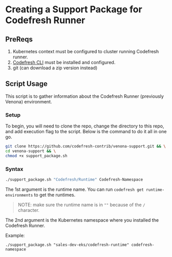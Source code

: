 # Creating a Support Package for Codefresh Runner

## PreReqs

1. Kubernetes context must be configured to cluster running Codefresh runner.
2. [Codefresh CLI](https://codefresh-io.github.io/cli/installation/) must be installed and configured.
3. git (can download a zip version instead)

## Script Usage

This script is to gather information about the Codefresh Runner (previously Venona) environment.  

### Setup

To begin, you will need to clone the repo, change the directory to this repo, and add execution flag to the script.  Below is the command to do it all in one go.

```bash
git clone https://github.com/codefresh-contrib/venona-support.git && \
cd venona-support && \
chmod +x support_package.sh
```

### Syntax

```bash
./support_package.sh "Codefresh/Runtime" Codefresh-Namespace
```

The 1st argument is the runtime name. You can run `codefresh get runtime-environments` to get the runtimes.

> NOTE: make sure the runtime name is in `""` because of the `/` character.

The 2nd argument is the Kubernetes namespace where you installed the Codefresh Runner.

Example:

`./support_package.sh "sales-dev-eks/codefresh-runtime" codefresh-namespace`
